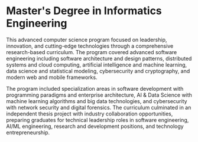 # Master's Degree in Informatics Engineering

This advanced computer science program focused on leadership, innovation, and cutting-edge technologies through a comprehensive research-based curriculum. The program covered advanced software engineering including software architecture and design patterns, distributed systems and cloud computing, artificial intelligence and machine learning, data science and statistical modeling, cybersecurity and cryptography, and modern web and mobile frameworks.

The program included specialization areas in software development with programming paradigms and enterprise architecture, AI & Data Science with machine learning algorithms and big data technologies, and cybersecurity with network security and digital forensics. The curriculum culminated in an independent thesis project with industry collaboration opportunities, preparing graduates for technical leadership roles in software engineering, AI/ML engineering, research and development positions, and technology entrepreneurship.
